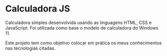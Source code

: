 # Calculadora JS

Calculadora simples desenvolvida usando as linguagens HTML, CSS e JavaScript. Foi utilizada como base o modelo de calculadora do Windows 11.

Este projeto tem como objetivo colocar em prática os meus conhecimentos nas tecnologias citadas.
